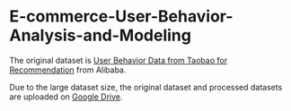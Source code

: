 # E-commerce-User-Behavior-Analysis-and-Modeling

The original dataset is [User Behavior Data from Taobao for Recommendation](https://tianchi.aliyun.com/dataset/649) from Alibaba. 

Due to the large dataset size, the original dataset and processed datasets are uploaded on [Google Drive](https://drive.google.com/drive/folders/1OXTEbrnN_HypkcQcYYkCjugKQmtfo15E?usp=sharing).
